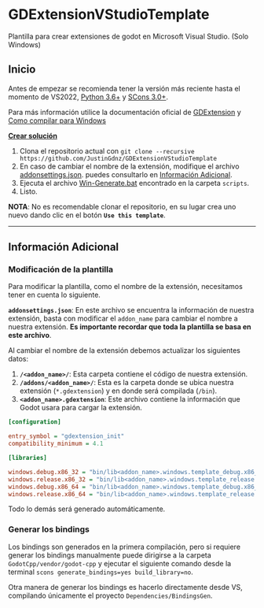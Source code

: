 # GDExtensionVStudioTemplate
Plantilla para crear extensiones de godot en Microsoft Visual Studio. (Solo Windows)


## Inicio
Antes de empezar se recomienda tener la versión más reciente hasta el momento de VS2022, [Python 3.6+](https://www.python.org/downloads/windows/) y [SCons 3.0+](https://pypi.org/project/SCons/).

Para más información utilice la documentación oficial de [GDExtension](https://docs.godotengine.org/en/stable/tutorials/scripting/gdextension/index.html) y [Como compilar para Windows](https://docs.godotengine.org/en/stable/contributing/development/compiling/compiling_for_windows.html)

<ins>**Crear solución**</ins>

1. Clona el repositorio actual con `git clone --recursive https://github.com/JustinGdnz/GDExtensionVStudioTemplate`
2. En caso de cambiar el nombre de la extensión, modifique el archivo [addonsettings.json](https://github.com/JustinGdnz/GDExtensionVStudioTemplate/blob/master/addonsettings.json). puedes consultarlo en [Información Adicional](#información-adicional).
3. Ejecuta el archivo [Win-Generate.bat](https://github.com/JustinGdnz/GDExtensionVStudioTemplate/blob/master/scripts/Win-Genenerate.bat) encontrado en la carpeta `scripts`.
4. Listo.

**NOTA**: No es recomendable clonar el repositorio, en su lugar crea uno nuevo dando clic en el botón **`Use this template`**.

***

## Información Adicional
### **Modificación de la plantilla**
Para modificar la plantilla, como el nombre de la extensión, necesitamos tener en cuenta lo siguiente.

**`addonsettings.json`**:
En este archivo se encuentra la información de nuestra extensión, basta con modificar el `addon_name` para cambiar el nombre a nuestra extensión. **Es importante recordar que toda la plantilla se basa en este archivo**.

Al cambiar el nombre de la extensión debemos actualizar los siguientes datos:
1. **`/<addon_name>/`**: Esta carpeta contiene el código de nuestra extensión.
2. **`/addons/<addon_name>/`**: Esta es la carpeta donde se ubica nuestra extensión (`*.gdextension`) y en donde será compilada (`/bin`).
3. **`<addon_name>.gdextension`**: Este archivo contiene la información que Godot usara para cargar la extensión.

```ini
[configuration]

entry_symbol = "gdextension_init"
compatibility_minimum = 4.1

[libraries]

windows.debug.x86_32 = "bin/lib<addon_name>.windows.template_debug.x86_32.dll"
windows.release.x86_32 = "bin/lib<addon_name>.windows.template_release.x86_32.dll"
windows.debug.x86_64 = "bin/lib<addon_name>.windows.template_debug.x86_64.dll"
windows.release.x86_64 = "bin/lib<addon_name>.windows.template_release.x86_64.dll"
```

Todo lo demás será generado automáticamente.

### **Generar los bindings**
Los bindings son generados en la primera compilación, pero si requiere generar los bindings manualmente puede dirigirse a la carpeta `GodotCpp/vendor/godot-cpp` y ejecutar el siguiente comando desde la terminal `scons generate_bindings=yes build_library=no`.

Otra manera de generar los bindings es hacerlo directamente desde VS, compilando únicamente el proyecto `Dependencies/BindingsGen`.